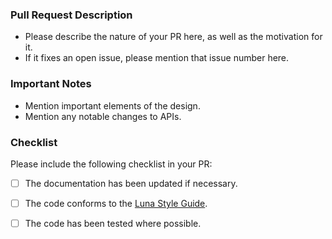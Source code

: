 ### Pull Request Description

- Please describe the nature of your PR here, as well as the motivation for it.
- If it fixes an open issue, please mention that issue number here. 

### Important Notes

- Mention important elements of the design.
- Mention any notable changes to APIs. 

### Checklist
Please include the following checklist in your PR:

- [  ] The documentation has been updated if necessary.
- [  ] The code conforms to the [Luna Style Guide](https://github.com/luna/wiki/blob/master/code-style/01.general.md).
- [  ] The code has been tested where possible.

